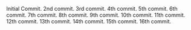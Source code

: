 Initial Commit.
2nd commit.
3rd commit.
4th commit.
5th commit.
6th commit.
7th commit.
8th commit.
9th commit.
10th commit.
11th commit.
12th commit.
13th commit.
14th commit.
15th commit.
16th commit.
